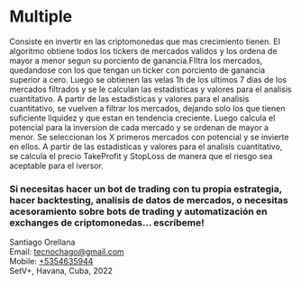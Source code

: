<H1>Multiple</H1>

Consiste en invertir en las criptomonedas que mas crecimiento tienen.
El algoritmo obtiene todos los tickers de mercados validos y los ordena de mayor a menor segun su porciento de ganancia.FIltra los mercados, quedandose con los que tengan un ticker con porciento de ganancia superior a cero.
Luego se obtienen las velas 1h de los ultimos 7 dias de los mercados filtrados y se le calculan las estadisticas y valores para el analisis cuantitativo.
A partir de las estadisticas y valores para el analisis cuantitativo, se vuelven a filtrar los mercados, dejando solo los que tienen suficiente liquidez y que estan en tendencia creciente.
Luego calcula el potencial para la inversion de cada mercado y se ordenan de mayor a menor.
Se seleccionan los X primeros mercados con potencial y se invierte en ellos.
A partir de las estadisticas y valores para el analisis cuantitativo, se calcula el precio TakeProfit y StopLoss de manera que el riesgo sea aceptable para el iversor.<br>

<H3>Si necesitas hacer un bot de trading con tu propia estrategia, hacer backtesting, analisis de datos de mercados, o necesitas acesoramiento sobre bots de trading y automatización en exchanges de criptomonedas... escríbeme!</H3>

Santiago Orellana <br>
Email: <a href="mailto:tecnochago@gmail.com?Subject=Quiero%20un%20bot%20de%20trading">tecnochago@gmail.com</a><br>
Mobile: <a href="https://wa.me/5354635944?text=Quiero un bot de trading">+5354635944</a><br>
SetV+, Havana, Cuba, 2022

